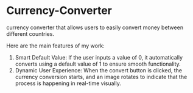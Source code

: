 # Currency-Converter
currency converter that allows users to easily convert money between different countries.

Here are the main features of my work:
1. Smart Default Value: If the user inputs a value of 0, it automatically converts using a default value of 1 to ensure smooth functionality.
2. Dynamic User Experience: When the convert button is clicked, the currency conversion starts, and an image rotates to indicate that the process is happening in real-time visually.

